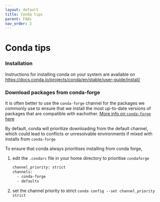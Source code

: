 ```yaml
---
layout: default
title: Conda tips
parent: FAQs
nav_order: 2
---
```


# Conda tips

### Installation
Instructions for installing conda on your system are available on https://docs.conda.io/projects/conda/en/stable/user-guide/install/

### Download packages from conda-forge
It is often better to use the `conda-forge` channel for the packages we commonly use to ensure that we install the most up-to-date versions of packages that are compatible with eachother. [More info on `conda-forge` here](https://conda-forge.org/docs/user/introduction.html)

By default, conda will prioritize downloading from the default channel, which could lead to conflicts or unresolvable environments if mixed with installs from `conda-forge`

To ensure that conda always prioritises installing from conda forge,

1. edit the `.condarc` file in your home directory to prioritise `condaforge`
	```bash
	channel_priority: strict
	channels:
	  - conda-forge
	  - defaults
	```
2. set the channel priority to strict
	```conda config --set channel_priority strict```
